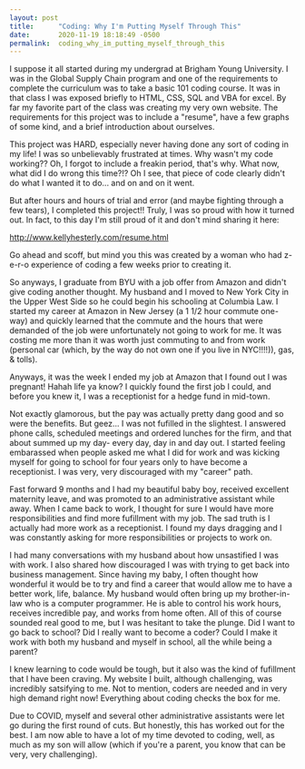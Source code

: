 ```yaml
---
layout: post
title:      "Coding: Why I'm Putting Myself Through This"
date:       2020-11-19 18:18:49 -0500
permalink:  coding_why_im_putting_myself_through_this
---
```




I suppose it all started during my undergrad at Brigham Young University.  I was in the Global Supply Chain program and one of the requirements to complete the curriculum was to take a basic 101 coding course.  It was in that class I was exposed briefly to HTML, CSS, SQL and VBA for excel.  By far my favorite part of the class was creating my very own website.  The requirements for this project was to include a "resume", have a few graphs of some kind, and a brief introduction about ourselves.  

This project was HARD, especially never having done any sort of coding in my life!  I was so unbelievably frustrated at times.  Why wasn't my code working?? Oh, I forgot to include a freakin period, that's why.  What now, what did I do wrong this time?!? Oh I see, that piece of code clearly didn't do what I wanted it to do... and on and on it went.  

But after hours and hours of trial and error (and maybe fighting through a few tears), I completed this project!!  Truly, I was so proud with how it turned out.  In fact, to this day I'm still proud of it and don't mind sharing it here:

http://www.kellyhesterly.com/resume.html

Go ahead and scoff, but mind you this was created by a woman who had z-e-r-o experience of coding a few weeks prior to creating it.

So anyways, I graduate from BYU with a job offer from Amazon and didn't give coding another thought.  My husband and I moved to New York City in the Upper West Side so he could begin his schooling at Columbia Law.  I started my career at Amazon in New Jersey (a 1 1/2 hour commute one-way) and quickly learned that the commute and the hours that were demanded of the job were unfortunately not going to work for me.  It was costing me more than it was worth just commuting to and from work (personal car (which, by the way do not own one if you live in NYC!!!!)), gas, & tolls).

Anyways, it was the week I ended my job at Amazon that I found out I was pregnant!  Hahah life ya know?  I quickly found the first job I could, and before you knew it, I was a receptionist for a hedge fund in mid-town.  

Not exactly glamorous, but the pay was actually pretty dang good and so were the benefits.  But geez... I was not fufilled in the slightest.  I answered phone calls, scheduled meetings and ordered lunches for the firm, and that about summed up my day- every day, day in and day out.  I started feeling embarassed when people asked me what I did for work and was kicking myself for going to school for four years only to have become a receptionist.  I was very, very discouraged with my "career" path.     

Fast forward 9 months and I had my beautiful baby boy, received excellent maternity leave, and was promoted to an administrative assistant while away.  When I came back to work, I thought for sure I would have more responsibilities and find more fufillment with my job.  The sad truth is I actually had more work as a receptionist.  I found my days dragging and I was constantly asking for more responsibilities or projects to work on.

I had many conversations with my husband about how unsastified I was with work.  I also shared how discouraged I was with trying to get back into business management.  Since having my baby, I often thought how wonderful it would be to try and find a career that would allow me to have a better work, life, balance.  My husband would often bring up my brother-in-law who is a computer programmer.  He is able to control his work hours, receives incredible pay, and works from home often.  All of this of course sounded real good to me, but I was hesitant to take the plunge.  Did I want to go back to school?  Did I really want to become a coder?  Could I make it work with both my husband and myself in school, all the while being a parent?      

I knew learning to code would be tough, but it also was the kind of fufillment that I have been craving.  My website I built, although challenging, was incredibly satsifying to me.  Not to mention, coders are needed and in very high demand right now!  Everything about coding checks the box for me.   

Due to COVID, myself and several other administrative assistants were let go during the first round of cuts.  But honestly, this has worked out for the best.  I am now able to have a lot of my time devoted to coding, well, as much as my son will allow (which if you're a parent, you know that can be very, very challenging).




